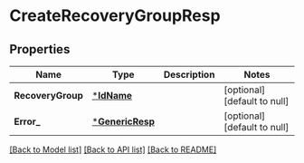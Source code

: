 # CreateRecoveryGroupResp

## Properties
Name | Type | Description | Notes
------------ | ------------- | ------------- | -------------
**RecoveryGroup** | [***IdName**](IdName.md) |  | [optional] [default to null]
**Error_** | [***GenericResp**](GenericResp.md) |  | [optional] [default to null]

[[Back to Model list]](../README.md#documentation-for-models) [[Back to API list]](../README.md#documentation-for-api-endpoints) [[Back to README]](../README.md)

